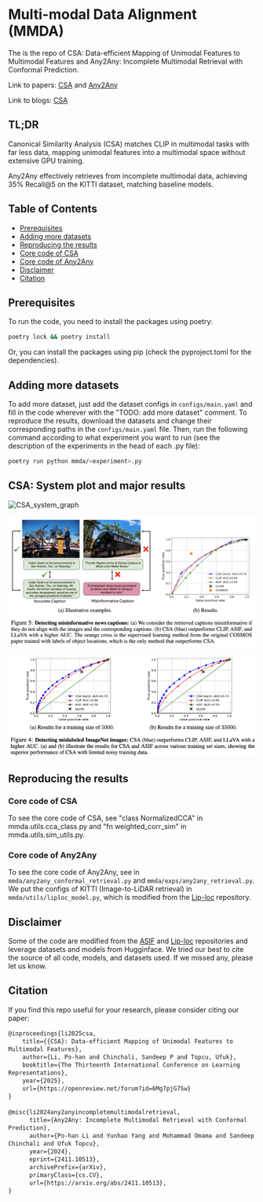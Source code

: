 # Multi-modal Data Alignment (MMDA)
The is the repo of CSA: Data-efficient Mapping of Unimodal Features to Multimodal Features and Any2Any: Incomplete Multimodal Retrieval with Conformal Prediction.

Link to papers: [CSA](https://openreview.net/forum?id=6Mg7pjG7Sw&referrer=%5BAuthor%20Console%5D(%2Fgroup%3Fid%3DICLR.cc%2F2025%2FConference%2FAuthors%23your-submissions)) and
[Any2Any](https://arxiv.org/abs/2411.10513)

Link to blogs: [CSA](https://utaustin-swarmlab.github.io/2025/01/24/CSA.html)

## TL;DR
Canonical Similarity Analysis (CSA) matches CLIP in multimodal tasks with far less data, mapping unimodal features into a multimodal space without extensive GPU training.

Any2Any effectively retrieves from incomplete multimodal data, achieving 35% Recall@5 on the KITTI dataset, matching baseline models.

## Table of Contents
- [Prerequisites](#prerequisites)
- [Adding more datasets](#adding-more-datasets)
- [Reproducing the results](#reproducing-the-results)
- [Core code of CSA](#core-code-of-csa)
- [Core code of Any2Any](#core-code-of-any2any)
- [Disclaimer](#disclaimer)
- [Citation](#citation)
## Prerequisites
To run the code, you need to install the packages using poetry:
```bash
poetry lock && poetry install
```
Or, you can install the packages using pip (check the pyproject.toml for the dependencies).

## Adding more datasets
To add more dataset, just add the dataset configs in `configs/main.yaml` and fill in the code wherever with the "TODO: add more dataset" comment.
To reproduce the results, download the datasets and change their corresponding paths in the `configs/main.yaml` file.
Then, run the following command according to what experiment you want to run (see the description of the experiments in the head of each .py file):
```bash
poetry run python mmda/<experiment>.py
```

## CSA: System plot and major results
![CSA_system_graph](https://github.com/UTAustin-SwarmLab/Multi-modal-Data-Alignment/blob/main/assets/SystemGraph.png)

![COSMOS_results](https://github.com/UTAustin-SwarmLab/Multi-modal-Data-Alignment/blob/main/assets/COSMOS.png)

![ImageNet_results](https://github.com/UTAustin-SwarmLab/Multi-modal-Data-Alignment/blob/main/assets/imagenet.png)

## Reproducing the results

### Core code of CSA
To see the core code of CSA, see "class NormalizedCCA" in mmda.utils.cca_class.py and "fn weighted_corr_sim" in mmda.utils.sim_utils.py.


### Core code of Any2Any
To see the core code of Any2Any, see in `mmda/any2any_conformal_retrieval.py` and `mmda/exps/any2any_retrieval.py`. We put the configs of KITTI (Image-to-LiDAR retrieval) in `mmda/utils/liploc_model.py`, which is modified from the [Lip-loc](https://github.com/Shubodh/lidar-image-pretrain-VPR) repository.



## Disclaimer
Some of the code are modified from the [ASIF](https://github.com/noranta4/ASIF) and [Lip-loc](https://github.com/Shubodh/lidar-image-pretrain-VPR) repositories and leverage datasets and models from Hugginface.
We tried our best to cite the source of all code, models, and datasets used. If we missed any, please let us know.

## Citation
If you find this repo useful for your research, please consider citing our paper:
```
@inproceedings{li2025csa,
    title={{CSA}: Data-efficient Mapping of Unimodal Features to Multimodal Features},
    author={Li, Po-han and Chinchali, Sandeep P and Topcu, Ufuk},
    booktitle={The Thirteenth International Conference on Learning Representations},
    year={2025},
    url={https://openreview.net/forum?id=6Mg7pjG7Sw}
}

@misc{li2024any2anyincompletemultimodalretrieval,
      title={Any2Any: Incomplete Multimodal Retrieval with Conformal Prediction}, 
      author={Po-han Li and Yunhao Yang and Mohammad Omama and Sandeep Chinchali and Ufuk Topcu},
      year={2024},
      eprint={2411.10513},
      archivePrefix={arXiv},
      primaryClass={cs.CV},
      url={https://arxiv.org/abs/2411.10513}, 
}
```
